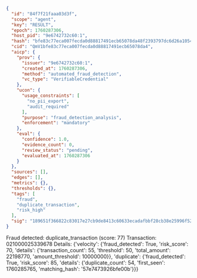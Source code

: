 ```json
{
  "id": "84f7f21faaa03d3f",
  "scope": "agent",
  "key": "RESULT",
  "epoch": 1760287306,
  "host_pid": "9e6742732c60:1",
  "hash": "bfe83c77eca007fecda0d88817491ecb65078da48f2393797dc6d26a10544280",
  "cid": "QmV1bfe83c77eca007fecda0d88817491ecb65078da4",
  "aicp": {
    "prov": {
      "issuer": "9e6742732c60:1",
      "created_at": 1760287306,
      "method": "automated_fraud_detection",
      "vc_type": "VerifiableCredential"
    },
    "ucon": {
      "usage_constraints": [
        "no_pii_export",
        "audit_required"
      ],
      "purpose": "fraud_detection_analysis",
      "enforcement": "mandatory"
    },
    "eval": {
      "confidence": 1.0,
      "evidence_count": 0,
      "review_status": "pending",
      "evaluated_at": 1760287306
    }
  },
  "sources": [],
  "edges": [],
  "metrics": {},
  "thresholds": {},
  "tags": [
    "fraud",
    "duplicate_transaction",
    "risk_high"
  ],
  "sig": "189651f366822c83017e27cb9de8413c60633ecadafbbf28cb38e25996f52945"
}
```

Fraud detected: duplicate_transaction (score: 77)
Transaction: 021000025339678
Details: {'velocity': {'fraud_detected': True, 'risk_score': 70, 'details': {'transaction_count': 55, 'threshold': 50, 'total_amount': 22198770, 'amount_threshold': 10000000}}, 'duplicate': {'fraud_detected': True, 'risk_score': 85, 'details': {'duplicate_count': 54, 'first_seen': 1760285765, 'matching_hash': '57e7473926bfe00b'}}}